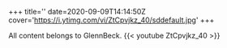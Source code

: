 +++
title=''
date=2020-09-09T14:14:50Z
cover='https://i.ytimg.com/vi/ZtCpvjkz_40/sddefault.jpg'
+++

All content belongs to GlennBeck.
{{< youtube ZtCpvjkz_40 >}}

